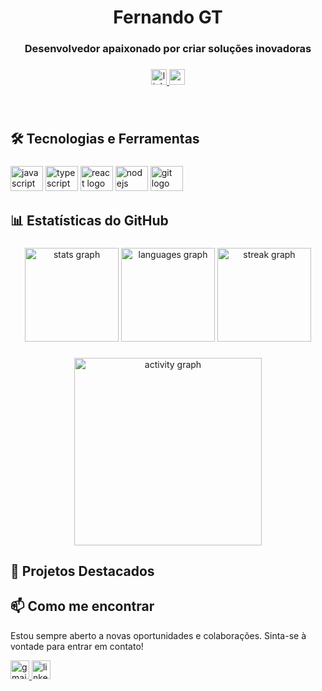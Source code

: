 <h1 align="center">Fernando GT</h1>
<h3 align="center">Desenvolvedor apaixonado por criar soluções inovadoras</h3>

###

<div align="center">
  <a href="[seu-linkedin]" target="_blank">
    <img src="https://img.shields.io/static/v1?message=LinkedIn&logo=linkedin&label=&color=0077B5&logoColor=white&labelColor=&style=for-the-badge" height="25" alt="linkedin logo" />
  </a>
  <a href="[seu-email]" target="_blank">
    <img src="https://img.shields.io/static/v1?message=Outlook&logo=microsoft-outlook&label=&color=0078D4&logoColor=white&labelColor=&style=for-the-badge" height="25" alt="outlook logo" />
  </a>
</div>

###

<br clear="both">

<h2 align="left">🛠 Tecnologias e Ferramentas</h2>

###

<div align="left">
  <!-- Adicione os ícones das tecnologias que você usa -->
  <img src="https://cdn.jsdelivr.net/gh/devicons/devicon/icons/javascript/javascript-original.svg" height="40" width="52" alt="javascript logo"  />
  <img src="https://cdn.jsdelivr.net/gh/devicons/devicon/icons/typescript/typescript-original.svg" height="40" width="52" alt="typescript logo"  />
  <img src="https://cdn.jsdelivr.net/gh/devicons/devicon/icons/react/react-original.svg" height="40" width="52" alt="react logo"  />
  <img src="https://cdn.jsdelivr.net/gh/devicons/devicon/icons/nodejs/nodejs-original.svg" height="40" width="52" alt="nodejs logo"  />
  <img src="https://cdn.jsdelivr.net/gh/devicons/devicon/icons/git/git-original.svg" height="40" width="52" alt="git logo"  />
</div>

###

<h2 align="left">📊 Estatísticas do GitHub</h2>

###

<div align="center">
  <img src="https://github-readme-stats.vercel.app/api?username=fernando-gt&hide_title=false&hide_rank=false&show_icons=true&include_all_commits=true&count_private=true&disable_animations=false&theme=vision-friendly-dark&locale=pt-br&hide_border=true&custom_title=Estatísticas" height="150" alt="stats graph" />
  <img src="https://github-readme-stats.vercel.app/api/top-langs?username=fernando-gt&locale=pt-br&hide_title=false&layout=compact&card_width=320&langs_count=6&theme=vision-friendly-dark&hide_border=true&custom_title=Linguagens%20Mais%20Usadas" height="150" alt="languages graph" />
  <img src="https://streak-stats.demolab.com?user=fernando-gt&locale=pt-br&mode=weekly&theme=vision-friendly-dark&hide_border=true&border_radius=5&date_format=j%20M%5B%20Y%5D" height="150" alt="streak graph" />
</div>

###

<div align="center">
  <img src="https://github-readme-activity-graph.vercel.app/graph?username=fernando-gt&theme=react-dark&radius=16&area=true&hide_border=true&custom_title=Atividade%20no%20GitHub" height="300" alt="activity graph" />
</div>

###

<h2 align="left">🚀 Projetos Destacados</h2>

<!-- Adicione aqui cards ou links para seus melhores projetos -->

###

<h2 align="left">📫 Como me encontrar</h2>

<p align="left">Estou sempre aberto a novas oportunidades e colaborações. Sinta-se à vontade para entrar em contato!</p>

<div align="left">
  <a href="mailto:seu-email@exemplo.com" target="_blank">
    <img src="https://img.shields.io/badge/Email-D14836?style=for-the-badge&logo=gmail&logoColor=white" height="30" alt="gmail logo" />
  </a>
  <a href="https://linkedin.com/in/seu-perfil" target="_blank">
    <img src="https://img.shields.io/badge/LinkedIn-0077B5?style=for-the-badge&logo=linkedin&logoColor=white" height="30" alt="linkedin logo" />
  </a>
</div>

